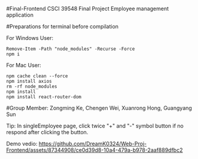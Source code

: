 #Final-Frontend CSCI 39548 Final Project
  Employee management application

#Preparations for terminal before compilation 

  For Windows User:
 
  ```
  Remove-Item -Path "node_modules" -Recurse -Force
  npm i
  ```
  
  For Mac User:

  ```
  npm cache clean --force
  npm install axios
  rm -rf node_modules
  npm install
  npm install react-router-dom
  ```
  
#Group Member: 
Zongming Ke, Chengen Wei, Xuanrong Hong, Guangyang Sun


Tip: In singleEmployee page, click twice "+" and "-" symbol button if no respond after clicking the button.

Demo vedio:
https://github.com/DreamK0324/Web-Proj-Frontend/assets/87344908/ce0d39d8-10a4-479a-b978-2aaf889dfbc2
